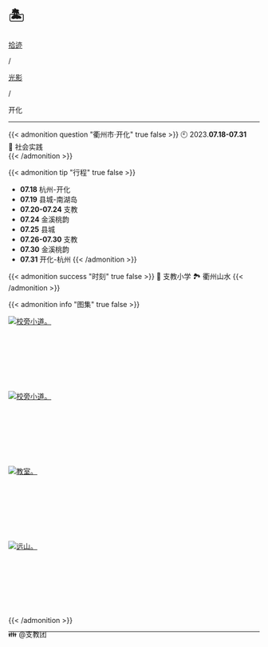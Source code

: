 # 🏝️


<div class="nav-tab">
  <a href="../../../cages"><p class="not">拾迹</p></a><p class="not">/</p>
  <a href="../"><p class="not">光影</p></a>
  <p class="now">/</p><p class="now">开化</p>
</div>

---

{{< admonition question "衢州市·开化" true false >}}
🕙 2023.**07.18-07.31**<br>
📝 社会实践<br>
{{< /admonition >}}

{{< admonition tip "行程" true false >}}
- **07.18** 杭州-开化
- **07.19** 县城-南湖岛
- **07.20-07.24** 支教
- **07.24** 金溪桃韵
- **07.25** 县城
- **07.26-07.30** 支教
- **07.30** 金溪桃韵
- **07.31** 开化-杭州
{{< /admonition >}}

{{< admonition success "时刻" true false >}}
🏫 支教小学
🏞️ 衢州山水
{{< /admonition >}}

{{< admonition info "图集" true false >}}
<div class="group-picture">
  <div class="group-picture-cover">
    <a class="lightgallery" href="https://pic.imgdb.cn/item/654e2f87c458853aef90d953.webp" title="校旁小道。" data-thumbnail="https://pic.imgdb.cn/item/654e2f87c458853aef90d953.webp">
    <img loading="lazy" src="https://pic.imgdb.cn/item/654e2f87c458853aef90d953.webp" sizes="auto" alt="校旁小道。"></a>
  </div>
  <div class="group-picture-cover">
    <a class="lightgallery" href="https://pic.imgdb.cn/item/654e2f9bc458853aef91363a.webp" title="校旁小道。" data-thumbnail="https://pic.imgdb.cn/item/654e2f9bc458853aef91363a.webp">
    <img loading="lazy" src="https://pic.imgdb.cn/item/654e2f9bc458853aef91363a.webp" sizes="auto" alt="校旁小道。"></a>
  </div>
</div>
<div class="group-picture">
  <div class="group-picture-cover">
    <a class="lightgallery" href="https://pic.imgdb.cn/item/655338e3c458853aefd5c3d1.jpg" title="教室。" data-thumbnail="https://pic.imgdb.cn/item/655338e3c458853aefd5c3d1.jpg">
    <img loading="lazy" src="https://pic.imgdb.cn/item/655338e3c458853aefd5c3d1.jpg" sizes="auto" alt="教室。"></a>
  </div>
  <div class="group-picture-cover">
    <a class="lightgallery" href="https://pic.imgdb.cn/item/655338e3c458853aefd5c432.jpg" title="远山。" data-thumbnail="https://pic.imgdb.cn/item/655338e3c458853aefd5c432.jpg">
    <img loading="lazy" src="https://pic.imgdb.cn/item/655338e3c458853aefd5c432.jpg" sizes="auto" alt="远山。"></a>
  </div>
</div>
{{< /admonition >}}

---

<p class="img-desc" style="text-align: left; margin-top: -20px;">👪 @支教团</p>
